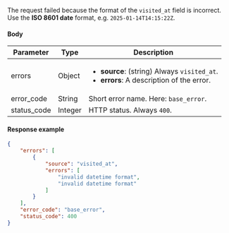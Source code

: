 <!--- InvalidDateFormat --->

The request failed because the format of the `visited_at` field is incorrect. Use the **ISO 8601 date** format, e.g. `2025-01-14T14:15:22Z`.

#### Body

| Parameter   | Type    | Description                                                  |
| ----------- | ------- | ------------------------------------------------------------ |
| errors      | Object  | <ul><li> **source**: (string) Always `visited_at`.</li><li> **errors**: A description of the error. </li></ul> |
| error_code  | String  | Short error name. Here: `base_error`.                        |
| status_code | Integer | HTTP status. Always `400`.                                   |

#### Response example

```json
{
    "errors": [
        {
            "source": "visited_at",
            "errors": [
                "invalid datetime format",
                "invalid datetime format"
            ]
        }
    ],
    "error_code": "base_error",
    "status_code": 400
}
```

